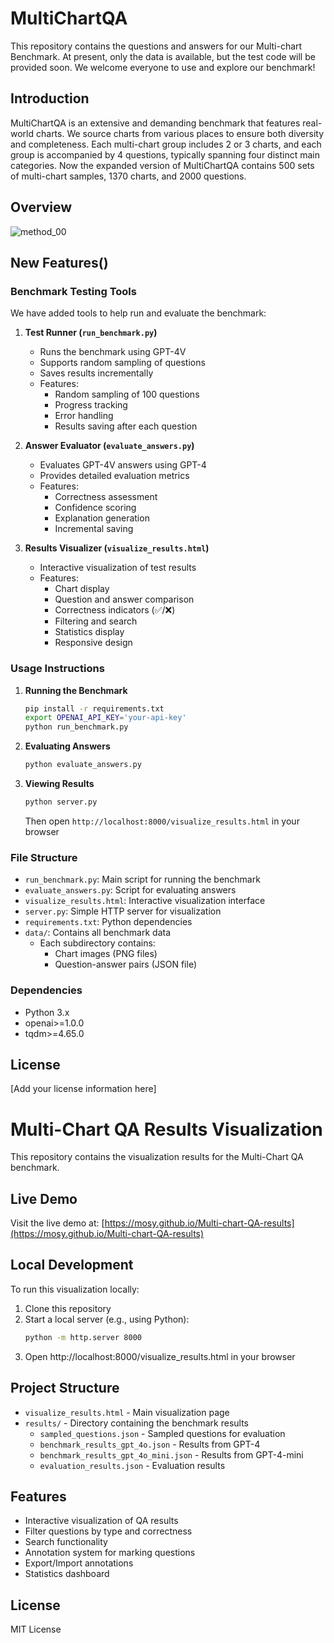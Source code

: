 # MultiChartQA

This repository contains the questions and answers for our Multi-chart Benchmark. At present, only the data is available, but the test code will be provided soon. We welcome everyone to use and explore our benchmark!

## Introduction

MultiChartQA is an extensive and demanding benchmark that features real-world charts. We source charts from various places to ensure both diversity and completeness. Each multi-chart group includes 2 or 3 charts, and each group is accompanied by 4 questions, typically spanning four distinct main categories. Now the expanded version of MultiChartQA contains 500 sets of multi-chart samples, 1370 charts, and 2000 questions.

## Overview

![method_00](https://github.com/user-attachments/assets/99165254-bf8c-43a0-b62e-1ae5e0b9ebdf)

## New Features()

### Benchmark Testing Tools

We have added tools to help run and evaluate the benchmark:

1. **Test Runner (`run_benchmark.py`)**
   - Runs the benchmark using GPT-4V
   - Supports random sampling of questions
   - Saves results incrementally
   - Features:
     - Random sampling of 100 questions
     - Progress tracking
     - Error handling
     - Results saving after each question

2. **Answer Evaluator (`evaluate_answers.py`)**
   - Evaluates GPT-4V answers using GPT-4
   - Provides detailed evaluation metrics
   - Features:
     - Correctness assessment
     - Confidence scoring
     - Explanation generation
     - Incremental saving

3. **Results Visualizer (`visualize_results.html`)**
   - Interactive visualization of test results
   - Features:
     - Chart display
     - Question and answer comparison
     - Correctness indicators (✅/❌)
     - Filtering and search
     - Statistics display
     - Responsive design

### Usage Instructions

1. **Running the Benchmark**
   ```bash
   pip install -r requirements.txt
   export OPENAI_API_KEY='your-api-key'
   python run_benchmark.py
   ```

2. **Evaluating Answers**
   ```bash
   python evaluate_answers.py
   ```

3. **Viewing Results**
   ```bash
   python server.py
   ```
   Then open `http://localhost:8000/visualize_results.html` in your browser

### File Structure

- `run_benchmark.py`: Main script for running the benchmark
- `evaluate_answers.py`: Script for evaluating answers
- `visualize_results.html`: Interactive visualization interface
- `server.py`: Simple HTTP server for visualization
- `requirements.txt`: Python dependencies
- `data/`: Contains all benchmark data
  - Each subdirectory contains:
    - Chart images (PNG files)
    - Question-answer pairs (JSON file)

### Dependencies

- Python 3.x
- openai>=1.0.0
- tqdm>=4.65.0

## License

[Add your license information here]

# Multi-Chart QA Results Visualization

This repository contains the visualization results for the Multi-Chart QA benchmark.

## Live Demo

Visit the live demo at: [https://mosy.github.io/Multi-chart-QA-results](https://mosy.github.io/Multi-chart-QA-results)

## Local Development

To run this visualization locally:

1. Clone this repository
2. Start a local server (e.g., using Python):
   ```bash
   python -m http.server 8000
   ```
3. Open http://localhost:8000/visualize_results.html in your browser

## Project Structure

- `visualize_results.html` - Main visualization page
- `results/` - Directory containing the benchmark results
  - `sampled_questions.json` - Sampled questions for evaluation
  - `benchmark_results_gpt_4o.json` - Results from GPT-4
  - `benchmark_results_gpt_4o_mini.json` - Results from GPT-4-mini
  - `evaluation_results.json` - Evaluation results

## Features

- Interactive visualization of QA results
- Filter questions by type and correctness
- Search functionality
- Annotation system for marking questions
- Export/Import annotations
- Statistics dashboard

## License

MIT License

